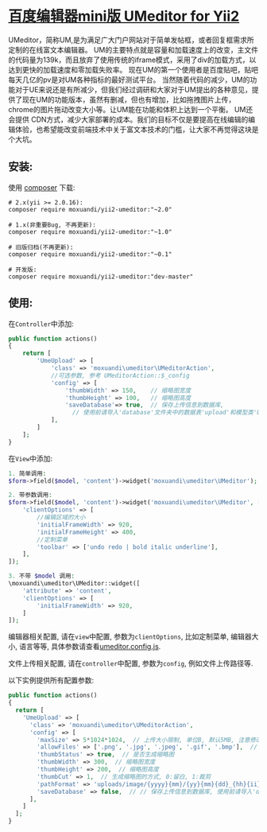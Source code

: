 [百度编辑器mini版 UMeditor for Yii2](http://ueditor.baidu.com/website/umeditor.html)
================
UMeditor，简称UM,是为满足广大门户网站对于简单发帖框，或者回复框需求所定制的在线富文本编辑器。
UM的主要特点就是容量和加载速度上的改变，主文件的代码量为139k，而且放弃了使用传统的iframe模式，采用了div的加载方式，以达到更快的加载速度和零加载失败率。
现在UM的第一个使用者是百度贴吧，贴吧每天几亿的pv是对UM各种指标的最好测试平台。
当然随着代码的减少，UM的功能对于UE来说还是有所减少，但我们经过调研和大家对于UM提出的各种意见，提供了现在UM的功能版本，虽然有删减，但也有增加，比如拖拽图片上传，chrome的图片拖动改变大小等。让UM能在功能和体积上达到一个平衡。
UM还会提供 CDN方式，减少大家部署的成本。我们的目标不仅是要提高在线编辑的编辑体验，也希望能改变前端技术中关于富文本技术的门槛，让大家不再觉得这块是个大坑。


安装:
------------
使用 [composer](http://getcomposer.org/download/) 下载:
```
# 2.x(yii >= 2.0.16):
composer require moxuandi/yii2-umeditor:"~2.0"

# 1.x(非重要Bug, 不再更新):
composer require moxuandi/yii2-umeditor:"~1.0"

# 旧版归档(不再更新):
composer require moxuandi/yii2-umeditor:"~0.1"

# 开发版:
composer require moxuandi/yii2-umeditor:"dev-master"
```


使用:
-----
在`Controller`中添加:
```php
public function actions()
{
    return [
        'UmeUpload' => [
            'class' => 'moxuandi\umeditor\UMeditorAction',
            //可选参数, 参考 UMeditorAction::$_config
            'config' => [
                'thumbWidth' => 150,	// 缩略图宽度
                'thumbHeight' => 100,	// 缩略图高度
                'saveDatabase'=> true,  // 保存上传信息到数据库,
                  // 使用前请导入'database'文件夹中的数据表'upload'和模型类'Upload'
            ],
        ]
    ];
}
```

在`View`中添加:
```php
1. 简单调用:
$form->field($model, 'content')->widget('moxuandi\umeditor\UMeditor');

2. 带参数调用:
$form->field($model, 'content')->widget('moxuandi\umeditor\UMeditor', [
    'clientOptions' => [
        //编辑区域的大小
        'initialFrameWidth' => 920,
        'initialFrameHeight' => 400,
        //定制菜单
        'toolbar' => ['undo redo | bold italic underline'],
    ],
]);

3. 不带 $model 调用:
\moxuandi\umeditor\UMeditor::widget([
    'attribute' => 'content',
    'clientOptions' => [
        'initialFrameWidth' => 920,
    ]
]);
```

编辑器相关配置, 请在`view`中配置, 参数为`clientOptions`, 比如定制菜单, 编辑器大小, 语言等等, 具体参数请查看[umeditor.config.js](https://github.com/moxuandi/yii2-umeditor/blob/master/assets/umeditor.config.js).

文件上传相关配置, 请在`controller`中配置, 参数为`config`, 例如文件上传路径等.

以下实例提供所有配置参数: 
```php
public function actions()
{
  return [
    'UmeUpload' => [
      'class' => 'moxuandi\umeditor\UMeditorAction',
      'config' => [
        'maxSize' => 5*1024*1024,  // 上传大小限制, 单位B, 默认5MB, 注意修改服务器的大小限制
        'allowFiles' => ['.png', '.jpg', '.jpeg', '.gif', '.bmp'],  // 上传图片格式显示
        'thumbStatus' => true,  // 是否生成缩略图
        'thumbWidth' => 300,  // 缩略图宽度
        'thumbHeight' => 200,  // 缩略图高度
        'thumbCut' => 1,  // 生成缩略图的方式, 0:留白, 1:裁剪
        'pathFormat' => 'uploads/image/{yyyy}{mm}/{yy}{mm}{dd}_{hh}{ii}{ss}_{rand:4}',  // 上传保存路径, 可以自定义保存路径和文件名格式
        'saveDatabase' => false,  // // 保存上传信息到数据库, 使用前请导入'database'文件夹中的数据表'upload'和模型类'Upload'
      ],
    ]
  ];
}
```
